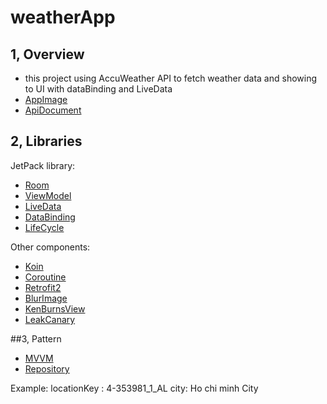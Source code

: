 # weatherApp

## 1, Overview
- this project using AccuWeather API to fetch weather data and showing to UI with dataBinding and LiveData
- [AppImage](https://pixabay.com/)
- [ApiDocument](https://developer.accuweather.com/apis)

## 2, Libraries
JetPack library:
- [Room](https://developer.android.com/topic/libraries/architecture/room)
- [ViewModel](https://developer.android.com/topic/libraries/architecture/viewmodel)
- [LiveData](https://developer.android.com/topic/libraries/architecture/livedata)
- [DataBinding](https://developer.android.com/topic/libraries/data-binding)
- [LifeCycle](https://developer.android.com/jetpack/androidx/releases/lifecycle)

Other components:
- [Koin](https://www.raywenderlich.com/9457-dependency-injection-with-koin)
- [Coroutine](https://developer.android.com/topic/libraries/architecture/coroutines)
- [Retrofit2](https://square.github.io/retrofit/)
- [BlurImage](https://github.com/wasabeef/Blurry)
- [KenBurnsView](https://github.com/flavioarfaria/KenBurnsView)
- [LeakCanary](https://square.github.io/leakcanary/getting_started/)

##3, Pattern
- [MVVM](https://github.com/android/storage-samples/tree/master/MediaStore)
- [Repository](https://www.raywenderlich.com/6430697-view-binding-tutorial-for-android-getting-started)

Example:
locationKey : 4-353981_1_AL
city: Ho chi minh City
